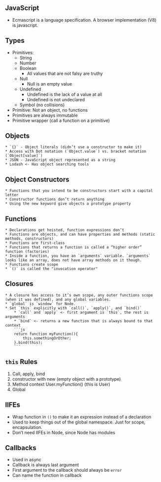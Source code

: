 ## JavaScript

* Ecmascript is a language specification. A browser implementation (V8) is javascript.

## Types

* Primitives:
    * String
    * Number
    * Boolean
        * All values that are not falsy are truthy    
    * Null
        * Null is an empty value
    * Undefined
        * Undefined is the lack of a value at all
        * Undefined is not undeclared
    * Symbol (no collisions)
* Primitive: Not an object, no functions
* Primitives are always immutable
* Primitive wrapper (call a function on a primitive)

## Objects
    * `{}` - Object literals (didn’t use a constructor to make it)
    * Access with Dot notation (`Object.value`) vs. bracket notation (`Object[value]`)
    * JSON - JavaScript object represented as a string
    * Lodash <- Has object searching tools

## Object Constructors
    * Functions that you intend to be constructors start with a capital letter
    * Constructor functions don’t return anything
    * Using the new keyword give objects a prototype property

## Functions
    * Declarations get hoisted, function expressions don’t
    * Functions are objects, and can have properties and methods (static methods, constructors)
    * Functions are first-class
    * Functions that returns a function is called a “higher order” function (factories)
    * Inside a function, you have an `arguments` variable. `arguments` looks like an array, does not have array methods on it though.
    * Functions create scope
    * `()` is called the "invocation operator"

## Closures
    * A closure has access to it’s own scope, any outer functions scope (when it was defined), and any global variables.
    * `global` is `window` for Node.
    * Set `this` explicitly with `call()`, `apply()`, and `bind()`
        * `call` and `apply` <- first argument is `this`, the rest is arguments
        * `bind` <- returns a new function that is always bound to that context
        ```js
        return function myFunction(){
            this.somethingOrOther;
        }.bind(this);
        ```

## `this` Rules

1. Call, apply, bind
1. constructor with new (empty object with a prototype)
1. Method context User.myFunction() (this is User)
1. Global

## IIFEs

* Wrap function in `()` to make it an expression instead of a declaration
* Used to keep things out of the global namespace. Just for scope, encapsulation.
* Don’t need IIFEs in Node, since Node has modules

## Callbacks

* Used in async
* Callback is always last argument
* First argument to the callback should always be `error`
* Can name the function in callback


